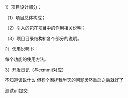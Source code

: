 1）项目设计部分：

（1）项目总体构成；

（2）引入的包在项目中的作用相关说明；

（3）项目目录结构和各个部分的说明。

2）使用说明书：

每个功能的使用方法。

3）开发日记（与commit对应）

不知道该说什么 但有个困扰我半天的问题居然重启之后就好了

测试git提交